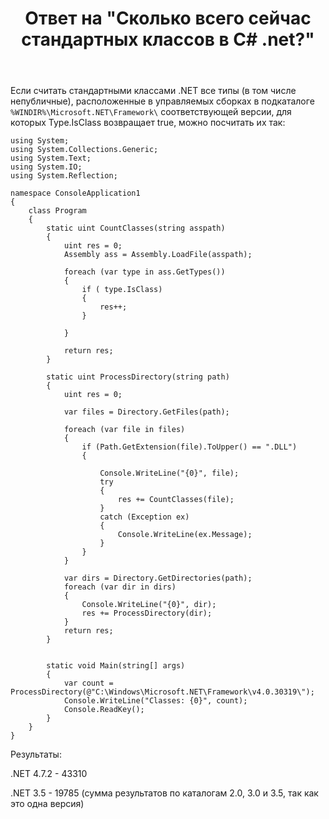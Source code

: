 ﻿---
title: "Ответ на \"Сколько всего сейчас стандартных классов в C# .net?\""
se.owner.user_id: 240512
se.owner.display_name: "MSDN.WhiteKnight"
se.owner.link: "https://ru.stackoverflow.com/users/240512/msdn-whiteknight"
se.answer_id: 882523
se.question_id: 882416
se.post_type: answer
se.is_accepted: True
---
<p>Если считать стандартными классами .NET все типы (в том числе непубличные), расположенные в управляемых сборках в подкаталоге <code>%WINDIR%\Microsoft.NET\Framework\</code> соответствующей версии, для которых Type.IsClass возвращает true, можно посчитать их так:</p>

<pre><code>using System;
using System.Collections.Generic;
using System.Text;
using System.IO;
using System.Reflection;

namespace ConsoleApplication1
{
    class Program
    {
        static uint CountClasses(string asspath)
        {
            uint res = 0;
            Assembly ass = Assembly.LoadFile(asspath);

            foreach (var type in ass.GetTypes())
            {
                if ( type.IsClass)
                {                    
                    res++;
                }

            }

            return res;
        }

        static uint ProcessDirectory(string path)
        {
            uint res = 0;

            var files = Directory.GetFiles(path);

            foreach (var file in files)
            {
                if (Path.GetExtension(file).ToUpper() == ".DLL")
                {

                    Console.WriteLine("{0}", file);
                    try
                    {
                        res += CountClasses(file);
                    }
                    catch (Exception ex)
                    {
                        Console.WriteLine(ex.Message);                            
                    }
                }                
            }

            var dirs = Directory.GetDirectories(path);
            foreach (var dir in dirs)
            {
                Console.WriteLine("{0}", dir);
                res += ProcessDirectory(dir);
            }
            return res;
        }


        static void Main(string[] args)
        {
            var count = ProcessDirectory(@"C:\Windows\Microsoft.NET\Framework\v4.0.30319\");
            Console.WriteLine("Classes: {0}", count);
            Console.ReadKey();            
        }
    }
}
</code></pre>

<p>Результаты:</p>

<p>.NET 4.7.2 - 43310</p>

<p>.NET 3.5 - 19785 (сумма результатов по каталогам 2.0, 3.0 и 3.5, так как это одна версия)</p>
